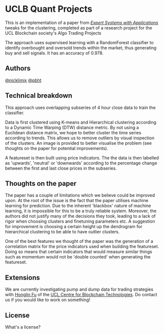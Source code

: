 # UCLB Quant Projects

This is an implementation of a paper from [*Expert Systems with Applications*](https://www.sciencedirect.com/science/article/abs/pii/S0957417422004353) tweaks for the clustering, completed as part of a research project for the UCL Blockchain society's Algo Trading Projects

The approach uses supervised learning with a RandomForest classifier to identify overbought and oversold trends within the market, thus generating buy and sell signals. It has an accuracy of 0.978.

## Authors

[@nicklimjx](https://github.com/nicklimjx)
[@pbht](https://github.com/pbht)

## Technical breakdown

This approach uses overlapping subseries of 4 hour close data to train the classifier.

Data is first clustered using K-means and Hierarchical clustering according to a Dynamic Time Warping (DTW) distance metric. By not using a Euclidean distance matrix, we hope to better cluster the time series according to trends. This allows us to remove outliers by visual inspection of the clusters. An image is provided to better visualise the problem (see thoughts on the paper for potential improvements).

A featureset is then built using price indicators. The the data is then labelled as 'upwards', 'neutral' or 'downwards' according to the percentage change between the first and last close prices in the subseries. 

## Thoughts on the paper

The paper has a couple of limitations which we believe could be improved upon. At the root of the issue is the fact that the paper utilises machine learning for prediction. Due to the inherent 'blackbox' nature of machine learning, it is impossible for this to be a truly reliable system. Moreover, the authors did not justify many of the decisions they took, leading to a lack of rigor when choosing clusters and finetuning parameters etc. A suggestion for improvement is choosing a certain height up the dendrogram for hierarchical clustering to be able to have outlier clusters.

One of the best features we thought of the paper was the generation of a correlation matrix for the price indicators used  when building the featureset. Doing so means that certain indicators that would measure similar things such as momentum would not be 'double counted' when generating the featureset.

## Extensions

We are currently investigating pump and dump data for trading strategies with [Honglin Fu](https://profiles.ucl.ac.uk/95638-honglin-fu) of the [UCL Centre for Blockchain Technologies](http://blockchain.cs.ucl.ac.uk/). Do contact us if you would like to work on something!

## License

What's a license?
